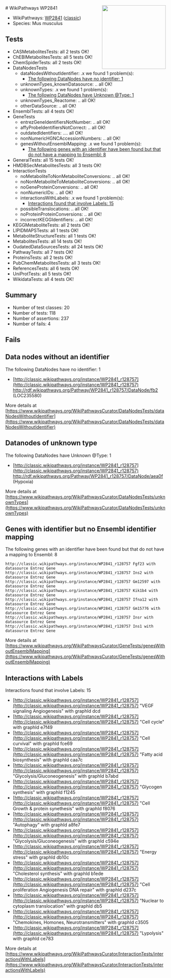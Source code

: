<img style="float: right; width: 200px" src="https://upload.wikimedia.org/wikipedia/commons/thumb/8/83/Wplogo_with_text_500.png/640px-Wplogo_with_text_500.png" />
# WikiPathways WP2841

* WikiPathways: [WP2841](https://wikipathways.org/pathways/WP2841) ([classic](https://classic.wikipathways.org/instance/WP2841))
* Species: Mus musculus
## Tests
* CASMetabolitesTests: all 2 tests OK!
* ChEBIMetabolitesTests: all 5 tests OK!
* ChemSpiderTests: all 2 tests OK!
* DataNodesTests
    * dataNodesWithoutIdentifier: .x we found 1 problem(s):
        * [The following DataNodes have no identifier: 1](#d2d32fa0)
    * unknownTypes_knownDatasource: .. all OK!
    * unknownTypes: .x we found 1 problem(s):
        * [The following DataNodes have Unknown @Type: 1](#839973df)
    * unknownTypes_Reactome: .. all OK!
    * otherDataSource: .. all OK!
* EnsemblTests: all 4 tests OK!
* GeneTests
    * entrezGeneIdentifiersNotNumber: .. all OK!
    * affyProbeIdentifiersNotCorrect: .. all OK!
    * outdatedIdentifiers: .... all OK!
    * nonNumericHGNCAccessionNumbers: .. all OK!
    * genesWithoutEnsemblMapping: .x we found 1 problem(s):
        * [The following genes with an identifier have been found but that do not have a mapping to Ensembl: 8](#40286d8a)
* GeneralTests: all 15 tests OK!
* HMDBSecMetabolitesTests: all 3 tests OK!
* InteractionTests
    * noMetaboliteToNonMetaboliteConversions: .. all OK!
    * noNonMetaboliteToMetaboliteConversions: .. all OK!
    * noGeneProteinConversions: .. all OK!
    * nonNumericIDs: .. all OK!
    * interactionsWithLabels: .x we found 1 problem(s):
        * [Interactions found that involve Labels: 15](#fe97a8bd)
    * possibleTranslocations: .. all OK!
    * noProteinProteinConversions: .. all OK!
    * incorrectKEGGIdentifiers: .. all OK!
* KEGGMetaboliteTests: all 2 tests OK!
* LIPIDMAPSTests: all 1 tests OK!
* MetaboliteStructureTests: all 1 tests OK!
* MetabolitesTests: all 14 tests OK!
* OudatedDataSourcesTests: all 24 tests OK!
* PathwayTests: all 7 tests OK!
* ProteinsTests: all 2 tests OK!
* PubChemMetabolitesTests: all 3 tests OK!
* ReferencesTests: all 6 tests OK!
* UniProtTests: all 5 tests OK!
* WikidataTests: all 4 tests OK!


## Summary

* Number of test classes: 20
* Number of tests: 118
* Number of assertions: 237
* Number of fails: 4

## Fails

<a name="d2d32fa0" />

## Data nodes without an identifier

The following DataNodes have no identifier: 1

* [http://classic.wikipathways.org/instance/WP2841_r128757](http://classic.wikipathways.org/instance/WP2841_r128757) http://rdf.wikipathways.org/Pathway/WP2841_r128757/DataNode/fb2 (LOC235580)


More details at [https://www.wikipathways.org/WikiPathwaysCurator/DataNodesTests/dataNodesWithoutIdentifier](https://www.wikipathways.org/WikiPathwaysCurator/DataNodesTests/dataNodesWithoutIdentifier)

<a name="839973df" />

## Datanodes of unknown type

The following DataNodes have Unknown @Type: 1

* [http://classic.wikipathways.org/instance/WP2841_r128757](http://classic.wikipathways.org/instance/WP2841_r128757) http://rdf.wikipathways.org/Pathway/WP2841_r128757/DataNode/aea0f (Hypoxia)


More details at [https://www.wikipathways.org/WikiPathwaysCurator/DataNodesTests/unknownTypes](https://www.wikipathways.org/WikiPathwaysCurator/DataNodesTests/unknownTypes)

<a name="40286d8a" />

## Genes with identifier but no Ensembl identifier mapping

The following genes with an identifier have been found but that do not have a mapping to Ensembl: 8
```
http://classic.wikipathways.org/instance/WP2841_r128757 Fgf23 with datasource Entrez Gene
http://classic.wikipathways.org/instance/WP2841_r128757 Ins2 with datasource Entrez Gene
http://classic.wikipathways.org/instance/WP2841_r128757 Gm12597 with datasource Entrez Gene
http://classic.wikipathways.org/instance/WP2841_r128757 Kik1b4 with datasource Entrez Gene
http://classic.wikipathways.org/instance/WP2841_r128757 Ifna12 with datasource Entrez Gene
http://classic.wikipathways.org/instance/WP2841_r128757 Gm15776 with datasource Entrez Gene
http://classic.wikipathways.org/instance/WP2841_r128757 Insr with datasource Entrez Gene
http://classic.wikipathways.org/instance/WP2841_r128757 Ins1 with datasource Entrez Gene
```

More details at [https://www.wikipathways.org/WikiPathwaysCurator/GeneTests/genesWithoutEnsemblMapping](https://www.wikipathways.org/WikiPathwaysCurator/GeneTests/genesWithoutEnsemblMapping)

<a name="fe97a8bd" />

## Interactions with Labels

Interactions found that involve Labels: 15

* [http://classic.wikipathways.org/instance/WP2841_r128757](http://classic.wikipathways.org/instance/WP2841_r128757) "VEGF signaling
Angiogenesis" with graphId dcd
* [http://classic.wikipathways.org/instance/WP2841_r128757](http://classic.wikipathways.org/instance/WP2841_r128757) "Cell cycle" with graphId e7f49
* [http://classic.wikipathways.org/instance/WP2841_r128757](http://classic.wikipathways.org/instance/WP2841_r128757) "Cell curvival" with graphId fce69
* [http://classic.wikipathways.org/instance/WP2841_r128757](http://classic.wikipathways.org/instance/WP2841_r128757) "Fatty acid biosynthesis" with graphId caa7c
* [http://classic.wikipathways.org/instance/WP2841_r128757](http://classic.wikipathways.org/instance/WP2841_r128757) "Glycolysis/Gluconeogenesis" with graphId b7abd
* [http://classic.wikipathways.org/instance/WP2841_r128757](http://classic.wikipathways.org/instance/WP2841_r128757) "Glycogen synthesis" with graphId f1245
* [http://classic.wikipathways.org/instance/WP2841_r128757](http://classic.wikipathways.org/instance/WP2841_r128757) "Cell Growth & protein synethesis" with graphId f8076
* [http://classic.wikipathways.org/instance/WP2841_r128757](http://classic.wikipathways.org/instance/WP2841_r128757) "Autophagy" with graphId a8fe7
* [http://classic.wikipathways.org/instance/WP2841_r128757](http://classic.wikipathways.org/instance/WP2841_r128757) "Glycolysis/Gluconeogenesis" with graphId c594e
* [http://classic.wikipathways.org/instance/WP2841_r128757](http://classic.wikipathways.org/instance/WP2841_r128757) "Energy stress" with graphId db10c
* [http://classic.wikipathways.org/instance/WP2841_r128757](http://classic.wikipathways.org/instance/WP2841_r128757) "Cholesterol synthesis" with graphId b1ede
* [http://classic.wikipathways.org/instance/WP2841_r128757](http://classic.wikipathways.org/instance/WP2841_r128757) "Cell proliferation
Angiogenesis
DNA repair" with graphId d237c
* [http://classic.wikipathways.org/instance/WP2841_r128757](http://classic.wikipathways.org/instance/WP2841_r128757) "Nuclear to cytoplasm translocation" with graphId db5
* [http://classic.wikipathways.org/instance/WP2841_r128757](http://classic.wikipathways.org/instance/WP2841_r128757) "Chemokines, 
Homones, 
Neurotransmitters" with graphId c3505
* [http://classic.wikipathways.org/instance/WP2841_r128757](http://classic.wikipathways.org/instance/WP2841_r128757) "Lypolysis" with graphId ce783


More details at [https://www.wikipathways.org/WikiPathwaysCurator/InteractionTests/interactionsWithLabels](https://www.wikipathways.org/WikiPathwaysCurator/InteractionTests/interactionsWithLabels)

